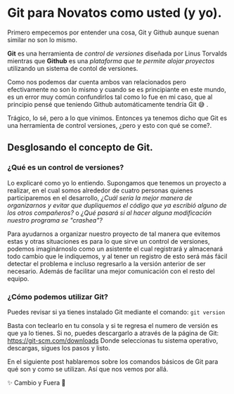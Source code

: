 # Git para Novatos como usted (y yo).

Primero empecemos por entender una cosa, Git y Github aunque suenan similar no son lo mismo.

**Git** es una herramienta de *control de versiones* diseñada por Linus Torvalds mientras que **Github** es una *plataforma que te permite alojar proyectos* utilizando un sistema
de contol de versiones.

Como nos podemos dar cuenta ambos van relacionados pero efectivamente no son lo mismo y cuando se es principiante en este mundo,
es un error muy común confundirlos tal como lo fue en mi caso, que al principio pensé que teniendo Github automáticamente tendría Git :sweat_smile: .

Trágico, lo sé, pero a lo que vinimos. Entonces ya tenemos dicho que Git es una herramienta de control versiones, ¿pero y esto con qué se come?.

## Desglosando el concepto de Git.

### ¿Qué es un control de versiones?

Lo explicaré como yo lo entiendo. Supongamos que tenemos un proyecto a realizar, en el cual somos alrededor de cuatro personas quienes participaremos
en el desarrollo, *¿Cuál sería la mejor manera de organizarnos y evitar que dupliquemos el código que ya escribió alguno de los otros compañeros?*
o *¿Qué pasará si al hacer alguna modificación nuestro programa se "crashea"?*

Para ayudarnos a organizar nuestro proyecto de tal manera que evitemos estas y otras situaciones es para lo que sirve un control de versiones, podemos imaginárnoslo como
un asistente el cual registrará y almacenará todo cambio que le indiquemos, y al tener un registro de esto será más fácil detectar el problema e incluso regresarlo a la versión anterior
de ser necesario. Además de facilitar una mejor comunicación con el resto del equipo.

### ¿Cómo podemos utilizar Git?

Puedes revisar si ya tienes instalado Git mediante el comando:
 `git version`

Basta con teclearlo en tu consola y  si te regresa el numero de versión es que ya lo tienes. Si no, puedes descargarlo a através de la página de Git: https://git-scm.com/downloads 
Donde seleccionas tu sistema operativo, descargas, sigues los pasos y listo.

En el siguiente post hablaremos sobre los comandos básicos de Git para qué son y como se utilizan. Así que nos vemos por allá.

:sparkles: Cambio y Fuera :rocket:
